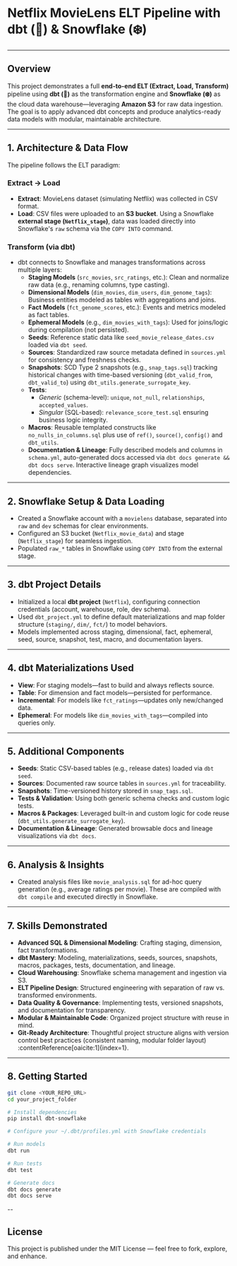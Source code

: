 # Netflix MovieLens ELT Pipeline with dbt (🧡) & Snowflake (❄️)

---

##  Overview  
This project demonstrates a full **end-to-end ELT (Extract, Load, Transform)** pipeline using **dbt (🧡)** as the transformation engine and **Snowflake (❄️)** as the cloud data warehouse—leveraging **Amazon S3** for raw data ingestion. The goal is to apply advanced dbt concepts and produce analytics-ready data models with modular, maintainable architecture.

---

## 1. Architecture & Data Flow

The pipeline follows the ELT paradigm:

### Extract → Load
- **Extract**: MovieLens dataset (simulating Netflix) was collected in CSV format.
- **Load**: CSV files were uploaded to an **S3 bucket**. Using a Snowflake **external stage (`Netflix_stage`)**, data was loaded directly into Snowflake's `raw` schema via the `COPY INTO` command.

### Transform (via dbt)
- dbt connects to Snowflake and manages transformations across multiple layers:
  - **Staging Models** (`src_movies`, `src_ratings`, etc.): Clean and normalize raw data (e.g., renaming columns, type casting).
  - **Dimensional Models** (`dim_movies`, `dim_users`, `dim_genome_tags`): Business entities modeled as tables with aggregations and joins.
  - **Fact Models** (`fct_genome_scores`, etc.): Events and metrics modeled as fact tables.
  - **Ephemeral Models** (e.g., `dim_movies_with_tags`): Used for joins/logic during compilation (not persisted).
  - **Seeds**: Reference static data like `seed_movie_release_dates.csv` loaded via `dbt seed`.
  - **Sources**: Standardized raw source metadata defined in `sources.yml` for consistency and freshness checks.
  - **Snapshots**: SCD Type 2 snapshots (e.g., `snap_tags.sql`) tracking historical changes with time-based versioning (`dbt_valid_from`, `dbt_valid_to`) using `dbt_utils.generate_surrogate_key`.
  - **Tests**:
    - *Generic* (schema-level): `unique`, `not_null`, `relationships`, `accepted_values`.
    - *Singular* (SQL-based): `relevance_score_test.sql` ensuring business logic integrity.
  - **Macros**: Reusable templated constructs like `no_nulls_in_columns.sql` plus use of `ref()`, `source()`, `config()` and `dbt_utils`.
  - **Documentation & Lineage**: Fully described models and columns in `schema.yml`, auto-generated docs accessed via `dbt docs generate && dbt docs serve`. Interactive lineage graph visualizes model dependencies.

---

## 2. Snowflake Setup & Data Loading

- Created a Snowflake account with a `movielens` database, separated into `raw` and `dev` schemas for clear environments.
- Configured an S3 bucket (`Netflix_movie_data`) and stage (`Netflix_stage`) for seamless ingestion.
- Populated `raw_*` tables in Snowflake using `COPY INTO` from the external stage.

---

## 3. dbt Project Details

- Initialized a local **dbt project** (`Netflix`), configuring connection credentials (account, warehouse, role, dev schema).
- Used `dbt_project.yml` to define default materializations and map folder structure (`staging/`, `dim/`, `fct/`) to model behaviors.
- Models implemented across staging, dimensional, fact, ephemeral, seed, source, snapshot, test, macro, and documentation layers.

---

## 4. dbt Materializations Used

- **View**: For staging models—fast to build and always reflects source.
- **Table**: For dimension and fact models—persisted for performance.
- **Incremental**: For models like `fct_ratings`—updates only new/changed data.
- **Ephemeral**: For models like `dim_movies_with_tags`—compiled into queries only.

---

## 5. Additional Components

- **Seeds**: Static CSV-based tables (e.g., release dates) loaded via `dbt seed`.
- **Sources**: Documented raw source tables in `sources.yml` for traceability.
- **Snapshots**: Time-versioned history stored in `snap_tags.sql`.
- **Tests & Validation**: Using both generic schema checks and custom logic tests.
- **Macros & Packages**: Leveraged built-in and custom logic for code reuse (`dbt_utils.generate_surrogate_key`).
- **Documentation & Lineage**: Generated browsable docs and lineage visualizations via `dbt docs`.

---

## 6. Analysis & Insights

- Created analysis files like `movie_analysis.sql` for ad-hoc query generation (e.g., average ratings per movie). These are compiled with `dbt compile` and executed directly in Snowflake.

---

## 7. Skills Demonstrated

- **Advanced SQL & Dimensional Modeling**: Crafting staging, dimension, fact transformations.
- **dbt Mastery**: Modeling, materializations, seeds, sources, snapshots, macros, packages, tests, documentation, and lineage.
- **Cloud Warehousing**: Snowflake schema management and ingestion via S3.
- **ELT Pipeline Design**: Structured engineering with separation of raw vs. transformed environments.
- **Data Quality & Governance**: Implementing tests, versioned snapshots, and documentation for transparency.
- **Modular & Maintainable Code**: Organized project structure with reuse in mind.
- **Git-Ready Architecture**: Thoughtful project structure aligns with version control best practices (consistent naming, modular folder layout) :contentReference[oaicite:1]{index=1}.

---

## 8. Getting Started

```bash
git clone <YOUR_REPO_URL>
cd your_project_folder

# Install dependencies
pip install dbt-snowflake

# Configure your ~/.dbt/profiles.yml with Snowflake credentials

# Run models
dbt run

# Run tests
dbt test

# Generate docs
dbt docs generate
dbt docs serve
```
--
## License
This project is published under the MIT License — feel free to fork, explore, and enhance.

